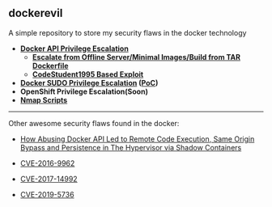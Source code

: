 ## dockerevil

A simple repository to store my security flaws in the docker technology

* **[Docker API Privilege Escalation](https://github.com/pyperanger/dockerevil/blob/master/docker-api.md)**
  * **[Escalate from Offline Server/Minimal Images/Build from TAR Dockerfile](https://github.com/pyperanger/dockerevil/blob/master/privbuildtar.md)**
  * **[CodeStudent1995 Based Exploit](https://github.com/CodeStudent1995/DOCKEREVIL)**
* **[Docker SUDO Privilege Escalation](https://github.com/pyperanger/dockerevil/blob/master/sudo-priv.md) ([PoC](https://github.com/pyperanger/dockerevil/blob/master/sud0-priv.sh))**
* **OpenShift Privilege Escalation(Soon)**
* **[Nmap Scripts](https://github.com/pyperanger/dockerevil/blob/master/http-docker-rapi.nse)**


***
Other awesome security flaws found in the docker:

* [How Abusing Docker API Led to Remote Code Execution, Same Origin Bypass and Persistence in The Hypervisor via Shadow Containers](https://www.blackhat.com/docs/us-17/thursday/us-17-Cherny-Well-That-Escalated-Quickly-How-Abusing-The-Docker-API-Led-To-Remote-Code-Execution-Same-Origin-Bypass-And-Persistence_wp.pdf)

* [CVE-2016-9962](http://seclists.org/oss-sec/2017/q1/54)

* [CVE-2017-14992](https://github.com/moby/moby/issues/35075)

* [CVE-2019-5736](https://github.com/feexd/pocs/tree/master/CVE-2019-5736)
